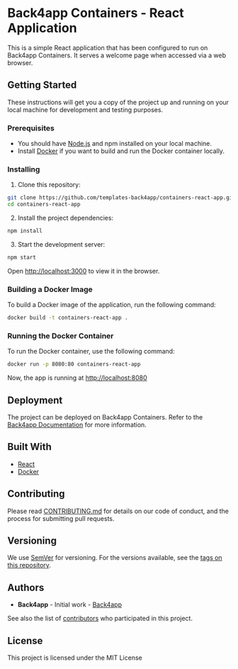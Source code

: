  # Back4app Containers - React Application

 This is a simple React application that has been configured to run on Back4app Containers. It serves a welcome page when accessed via a web browser.

 ## Getting Started

 These instructions will get you a copy of the project up and running on your local machine for development and testing purposes.

 ### Prerequisites

 - You should have [Node.js](https://nodejs.org/) and npm installed on your local machine. 
 - Install [Docker](https://www.docker.com/products/docker-desktop) if you want to build and run the Docker container locally.

 ### Installing

 1. Clone this repository:

 ```sh
 git clone https://github.com/templates-back4app/containers-react-app.git
 cd containers-react-app
 ```

 2. Install the project dependencies:

 ```sh
 npm install
 ```

 3. Start the development server:

 ```sh
 npm start
 ```

 Open [http://localhost:3000](http://localhost:3000) to view it in the browser.

 ### Building a Docker Image

 To build a Docker image of the application, run the following command:

 ```sh
 docker build -t containers-react-app .
 ```

 ### Running the Docker Container

 To run the Docker container, use the following command:

 ```sh
 docker run -p 8080:80 containers-react-app
 ```

 Now, the app is running at [http://localhost:8080](http://localhost:8080)

 ## Deployment

 The project can be deployed on Back4app Containers. Refer to the [Back4app Documentation](https://www.back4app.com/docs/platform/containers) for more information.

 ## Built With

 - [React](https://reactjs.org/)
 - [Docker](https://www.docker.com/)

 ## Contributing

 Please read [CONTRIBUTING.md](CONTRIBUTING.md) for details on our code of conduct, and the process for submitting pull requests.

 ## Versioning

 We use [SemVer](http://semver.org/) for versioning. For the versions available, see the [tags on this repository](https://github.com/templates-back4app/containers-react-app/tags).

 ## Authors

 - **Back4app** - Initial work - [Back4app](https://github.com/back4app)

 See also the list of [contributors](https://github.com/templates-back4app/containers-react-app/contributors) who participated in this project.

 ## License

 This project is licensed under the MIT License
